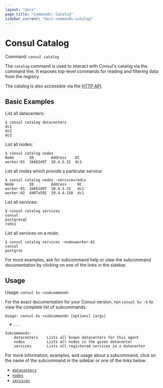 ```yaml
---
layout: "docs"
page_title: "Commands: Catalog"
sidebar_current: "docs-commands-catalog"
---
```


# Consul Catalog

Command: `consul catalog`

The `catalog` command is used to interact with Consul's catalog via the command
line. It exposes top-level commands for reading and filtering data from the
registry.

The catalog is also accessible via the [HTTP API](/api/catalog.html).

## Basic Examples

List all datacenters:

```text
$ consul catalog datacenters
dc1
dc2
dc3
```

List all nodes:

```text
$ consul catalog nodes
Node       ID        Address    DC
worker-01  1b662d97  10.4.5.31  dc1
```

List all nodes which provide a particular service:

```text
$ consul catalog nodes -service=redis
Node       ID        Address     DC
worker-01  1b662d97  10.4.5.31   dc1
worker-02  d407a592  10.4.4.158  dc1
```

List all services:

```text
$ consul catalog services
consul
postgresql
redis
```

List all services on a node:

```text
$ consul catalog services -node=worker-01
consul
postgres
```

For more examples, ask for subcommand help or view the subcommand documentation
by clicking on one of the links in the sidebar.

## Usage

Usage: `consul kv <subcommand>`

For the exact documentation for your Consul version, run `consul kv -h` to view
the complete list of subcommands.

```text
Usage: consul kv <subcommand> [options] [args]

  # ...

Subcommands:
    datacenters    Lists all known datacenters for this agent
    nodes          Lists all nodes in the given datacenter
    services       Lists all registered services in a datacenter
```

For more information, examples, and usage about a subcommand, click on the name
of the subcommand in the sidebar or one of the links below:

- [`datacenters`](/docs/commands/catalog/datacenters.html)
- [`nodes`](/docs/commands/catalog/nodes.html)
- [`services`](/docs/commands/catalog/services.html)
